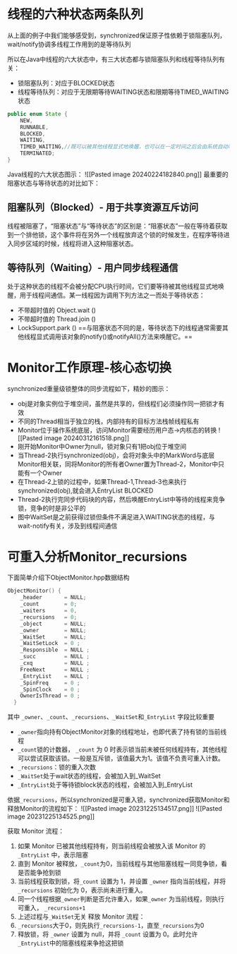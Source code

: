 # 线程的六种状态两条队列
从上面的例子中我们能够感受到，synchronized保证原子性依赖于锁阻塞队列，wait/notify协调多线程工作用到的是等待队列

所以在Java中线程的六大状态中，有三大状态都与锁阻塞队列和线程等待队列有关：
- 锁阻塞队列：对应于BLOCKED状态
- 线程等待队列：对应于无限期等待WAITING状态和限期等待TIMED_WAITING状态
```java
public enum State {
	NEW,
	RUNNABLE,
	BLOCKED,
	WAITING,
	TIMED_WAITING,//既可以被其他线程显式地唤醒，也可以在一定时间之后会由系统自动唤醒
	TERMINATED;
}
```
Java线程的六大状态图示：
![[Pasted image 20240224182840.png]]
最重要的阻塞状态与等待状态的对比如下：
## 阻塞队列（Blocked）- 用于共享资源互斥访问
线程被阻塞了，“阻塞状态”与“等待状态”的区别是：“阻塞状态”一般在等待着获取到一个排他锁，这个事件将在另外一个线程放弃这个锁的时候发生，在程序等待进入同步区域的时候，线程将进入这种阻塞状态。
## 等待队列（Waiting）- 用户同步线程通信
处于这种状态的线程不会被分配CPU执行时间，它们要等待被其他线程显式地唤醒，用于线程间通信。某一线程因为调用下列方法之一而处于等待状态：
- 不带超时值的 Object.wait ()
- 不带超时值的 Thread.join ()
- LockSupport.park ()
==与阻塞状态不同的是，等待状态下的线程通常需要其他线程显式调用该对象的notify()或notifyAll()方法来唤醒它。==


# Monitor工作原理-核心态切换
synchronized重量级锁整体的同步流程如下，精妙的图示：
- obj是对象实例位于堆空间，虽然是共享的，但线程们必须操作同一把锁才有效
- 不同的Thread相当于独立的栈，内部持有的目标方法栈帧线程私有
- Monitor位于操作系统底层，访问Monitor需要经历用户态->内核态的转换
![[Pasted image 20240312161518.png]]
- 刚开始Monitor中Owner为null，锁对象只有1把obj位于堆空间
- 当Thread-2执行synchronized(obj)，会将对象头中的MarkWord与底层Monitor相关联，同将Monitor的所有者Owner置为Thread-2，Monitor中只能有一个Owner
- 在Thread-2上锁的过程中，如果Thread-1,Thread-3也来执行synchronized(obj),就会进入EntryList BLOCKED
- Thread-2执行完同步代码块的内容，然后唤醒EntryList中等待的线程来竞争锁，竞争的时是非公平的
- 图中WaitSet是之前获得过锁但条件不满足进入WAITING状态的线程，与wait-notify有关，涉及到线程间通信

# 可重入分析Monitor_recursions
下面简单介绍下ObjectMonitor.hpp数据结构
```C++
ObjectMonitor() {
    _header       = NULL;
    _count        = 0; 
    _waiters      = 0, 
    _recursions   = 0; 
    _object       = NULL; 
    _owner        = NULL;
    _WaitSet      = NULL; 
    _WaitSetLock  = 0 ;
    _Responsible  = NULL ;
    _succ         = NULL ;
    _cxq          = NULL ; 
    FreeNext      = NULL ;
    _EntryList    = NULL ; 
    _SpinFreq     = 0 ;
    _SpinClock    = 0 ;
    OwnerIsThread = 0 ;
  }
```

其中 `_owner`、`_count`、`_recursions`、`_WaitSet`和`_EntryList` 字段比较重要
- `_owner`指向持有ObjectMonitor对象的线程地址，也即代表了持有锁的当前线程
- `_count`锁的计数器， `_count` 为 0 时表示锁当前未被任何线程持有，其他线程可以尝试获取该锁。一般是互斥锁，该值最大为1。该值不负责可重入计数。
- `_recursions`：锁的重入次数
- `_WaitSet`处于wait状态的线程，会被加入到_WaitSet
- `_EntryList`处于等待锁block状态的线程，会被加入到_EntryList

依据`_recursions`，所以synchronized是可重入锁，synchronized获取Monitor和释放Monitor的流程如下：
![[Pasted image 20231225134517.png]]
![[Pasted image 20231225134525.png]]
  
获取 Monitor 流程：
1. 如果 Monitor 已被其他线程持有，则当前线程会被放入该 Monitor 的 `_EntryList` 中，表示阻塞
2. 直到 Monitor 被释放，`_count`为0，当前线程与其他阻塞线程一同竞争锁，看是否能争抢到锁
3. 当前线程获取到锁，将`_count` 设置为 1，并设置 `_owner` 指向当前线程，并将 `_recursions` 初始化为 0，表示尚未进行重入。
4. 同一个线程根据`_owner`判断是否允许重入，如果`_owner` 为当前线程，则执行可重入， `_recursions+1` 
5. 上述过程与`_WaitSet`无关
释放 Monitor 流程：
1. `_recursions`大于0，则先执行`_recursions-1`，直至`_recursions`为0
2. 释放锁，将 `_owner` 设置为 null，并将 `_count` 设置为 0。此时允许 `_EntryList`中的阻塞线程来争抢这把锁